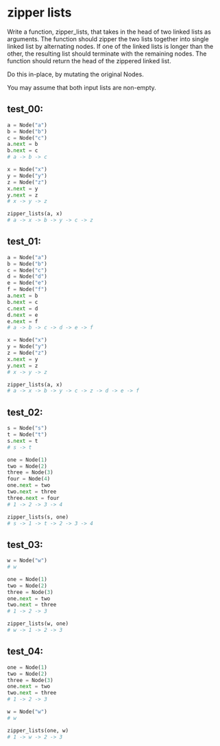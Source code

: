 # zipper lists

Write a function, zipper_lists, that takes in the head of two linked lists as arguments. The function should zipper the two lists together into single linked list by alternating nodes. If one of the linked lists is longer than the other, the resulting list should terminate with the remaining nodes. The function should return the head of the zippered linked list.

Do this in-place, by mutating the original Nodes.

You may assume that both input lists are non-empty.

## test_00:

```python
a = Node("a")
b = Node("b")
c = Node("c")
a.next = b
b.next = c
# a -> b -> c

x = Node("x")
y = Node("y")
z = Node("z")
x.next = y
y.next = z
# x -> y -> z

zipper_lists(a, x)
# a -> x -> b -> y -> c -> z
```

## test_01:

```python
a = Node("a")
b = Node("b")
c = Node("c")
d = Node("d")
e = Node("e")
f = Node("f")
a.next = b
b.next = c
c.next = d
d.next = e
e.next = f
# a -> b -> c -> d -> e -> f

x = Node("x")
y = Node("y")
z = Node("z")
x.next = y
y.next = z
# x -> y -> z

zipper_lists(a, x)
# a -> x -> b -> y -> c -> z -> d -> e -> f
```

## test_02:

```python
s = Node("s")
t = Node("t")
s.next = t
# s -> t

one = Node(1)
two = Node(2)
three = Node(3)
four = Node(4)
one.next = two
two.next = three
three.next = four
# 1 -> 2 -> 3 -> 4

zipper_lists(s, one)
# s -> 1 -> t -> 2 -> 3 -> 4
```

## test_03:

```python
w = Node("w")
# w

one = Node(1)
two = Node(2)
three = Node(3)
one.next = two
two.next = three
# 1 -> 2 -> 3 

zipper_lists(w, one)
# w -> 1 -> 2 -> 3
```

## test_04:

```python
one = Node(1)
two = Node(2)
three = Node(3)
one.next = two
two.next = three
# 1 -> 2 -> 3 

w = Node("w")
# w

zipper_lists(one, w)
# 1 -> w -> 2 -> 3
```
